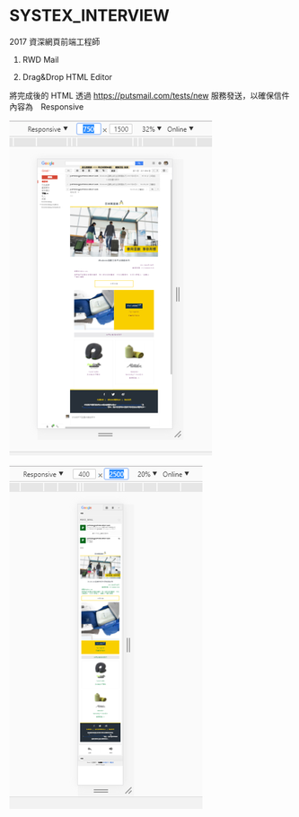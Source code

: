 # SYSTEX_INTERVIEW

2017 資深網頁前端工程師

1. RWD Mail

2. Drag&Drop HTML Editor

將完成後的 HTML 透過 https://putsmail.com/tests/new 服務發送，以確保信件內容為　Responsive

![image](https://raw.githubusercontent.com/yoyo82725/SYSTEX_INTERVIEW/master/RWD_MAIL1.png)

![image](https://raw.githubusercontent.com/yoyo82725/SYSTEX_INTERVIEW/master/RWD_MAIL2.png)